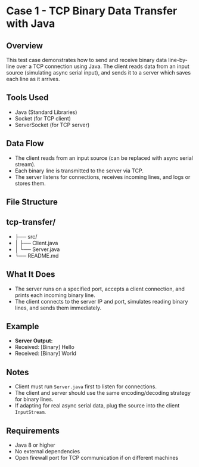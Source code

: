 # Case 1 - TCP Binary Data Transfer with Java

## Overview
This test case demonstrates how to send and receive binary data line-by-line over a TCP connection using Java. The client reads data from an input source (simulating async serial input), and sends it to a server which saves each line as it arrives.

## Tools Used
- Java (Standard Libraries)
- Socket (for TCP client)
- ServerSocket (for TCP server)

## Data Flow
- The client reads from an input source (can be replaced with async serial stream).
- Each binary line is transmitted to the server via TCP.
- The server listens for connections, receives incoming lines, and logs or stores them.

## File Structure

## tcp-transfer/
- ├── src/
- │ ├── Client.java
- │ └── Server.java
- └── README.md


## What It Does
- The server runs on a specified port, accepts a client connection, and prints each incoming binary line.
- The client connects to the server IP and port, simulates reading binary lines, and sends them immediately.

## Example
- **Server Output:**
 - Received: [Binary] Hello
 - Received: [Binary] World


## Notes
- Client must run `Server.java` first to listen for connections.
- The client and server should use the same encoding/decoding strategy for binary lines.
- If adapting for real async serial data, plug the source into the client `InputStream`.

## Requirements
- Java 8 or higher
- No external dependencies
- Open firewall port for TCP communication if on different machines
